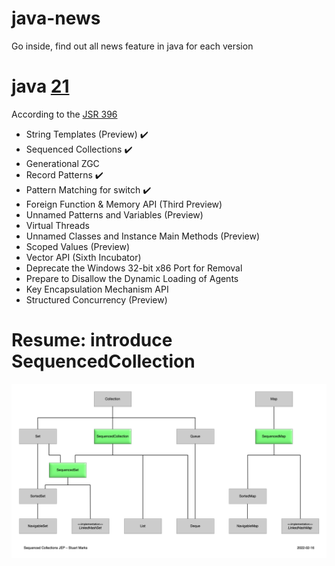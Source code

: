 # java-news
Go inside, find out all news feature in java for each version

# java <a href="https://openjdk.org/projects/jdk/21/">21</a>

According to the <a href="https://openjdk.org/projects/jdk/21/spec">JSR 396<a/>
- String Templates (Preview) ✔️
- Sequenced Collections ✔️
- Generational ZGC
- Record Patterns ✔️
- Pattern Matching for switch ✔️
- Foreign Function & Memory API (Third Preview)
- Unnamed Patterns and Variables (Preview)
- Virtual Threads
- Unnamed Classes and Instance Main Methods (Preview)
- Scoped Values (Preview)
- Vector API (Sixth Incubator)
- Deprecate the Windows 32-bit x86 Port for Removal
- Prepare to Disallow the Dynamic Loading of Agents
- Key Encapsulation Mechanism API
- Structured Concurrency (Preview)


# Resume: introduce SequencedCollection
![SequencedCollection](https://github.com/zoufab/java-news/blob/main/ressources/SequencedCollectionDiagram.png)
